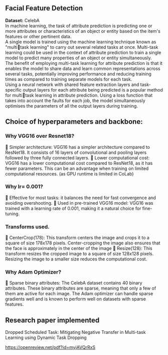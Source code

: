 ## Facial Feature Detection
**Dataset:** CelebA <br>
In machine learning, the task of attribute prediction is predicting one or more 
attributes or characteristics of an object or entity based on the item's features or 
other pertinent data. <br>
A single model is trained using the machine learning technique known as "multitask learning" to carry out several related tasks at once. Multi-task learning could 
be used in the context of attribute prediction to train a single model to predict 
many properties of an object or entity simultaneously. <br>
The benefit of employing multi-task learning for attribute prediction is that it 
enables the model to share data and learn common representations across 
several tasks, potentially improving performance and reducing training times as 
compared to training separate models for each task. <br>
Using a neural network with shared feature extraction layers and task-specific 
output layers for each attribute being predicted is a popular method for multitask learning in attribute prediction. Using a loss function that takes into account 
the faults for each job, the model simultaneously optimises the parameters of all 
the output layers during training. <br>
## Choice of hyperparameters and backbone:
### Why VGG16 over Resnet18?
 Simpler architecture: VGG16 has a simpler architecture compared to 
ResNet18. It consists of 16 layers of convolutional and pooling layers 
followed by three fully connected layers.
 Lower computational cost: VGG16 has a lower computational cost 
compared to ResNet18, as it has fewer parameters. This can be an 
advantage when training on limited computational resources. (as GPU 
runtime is limited in CoLab)
### Why lr= 0.001?
 Effective for most tasks: it balances the need for fast convergence and 
avoiding overshooting.
 Used in pre-trained VGG16 model: VGG16 was trained with a learning rate 
of 0.001, making it a natural choice for fine-tuning.
### Transforms used.
 CenterCrop(178): This transform centers the image and crops it to a square 
of size 178x178 pixels. Center-cropping the image also ensures that the 
face is approximately in the center of the image
 Resize(128): This transform resizes the cropped image to a square of size 
128x128 pixels. Resizing the image to a smaller size reduces the 
computational cost.
### Why Adam Optimizer?
 Sparse binary attributes: The CelebA dataset contains 40 binary attributes. 
These binary attributes are sparse, meaning that only a few of them are 
active for each image. The Adam optimizer can handle sparse gradients 
well and is known to perform well on datasets with sparse features.

## Research paper implemented
Dropped Scheduled Task: Mitigating Negative Transfer in
Multi-task Learning using Dynamic Task Dropping

https://openreview.net/pdf?id=myjAVQrRxS
